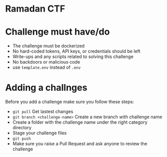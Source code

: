 # Ramadan CTF


# Challenge must have/do
- The challenge must be dockerized 
- No hard-coded tokens, API keys, or credentials should be left 
- Write-ups and any scripts related to solving this challenge 
- No backdoors or malicious code 
- use `template.env` instead of `.env` 

# Adding a challnges
Before you add a challenge make sure you follow these steps:
- `git pull` Get lastest changes 
- `git branch <challenge-name>` Create a new branch with challenge name
- Create a folder with the challenge name under the right category directory
- Stage your challenge files 
- `git push`
- Make sure you raise a Pull Request and ask anyone to review the challenge
